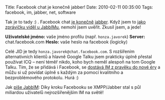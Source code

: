 Title: Facebook chat je konečně jabber!
Date: 2010-02-11 00:35:00
Tags: facebook, im, jabber, net, software

Tak je to tady :) . Facebook chat [je konečně](http://developers.facebook.com/news.php?blog=1&story=361) [jabber]({filename}2007-09-23_jabber.md). Když jsem to [jako zprávičku viděl u JabbIMu](http://twitter.com/jabbim/statuses/8921331215), nemohl jsem uvěřit. Zkusil jsem, a jede!

**Uživatelské jméno:** vaše jméno profilu (např. `honza.javorek`)
**Server:** chat.facebook.com
**Heslo:** vaše heslo na facebook (logicky)

Celé JID je tedy `honza.javorek@chat.facebook.com`. S rozšířením alternativních klientů a hlavně Google Talku jsem prakticky úplně přestal používat ICQ – není téměř nikdo, koho bych neměl alespoň na tom Google Talku. Tím, že se přidává i Facebook, se [dostává IM z pravěku do nové éry]({filename}2009-03-16_instant-messaging-je-stale-v-praveku.md) a můžu si už povídat úplně s každým za pomocí kvalitního a bezproblémového protokolu. Hurá :)

Jak [píše JabbIM](http://twitter.com/jabbim/statuses/8922339713): Díky kroku Facebooku se XMPP/Jabber stal s půl miliardou uživatelů nejrozšířenějším IM na světě!
